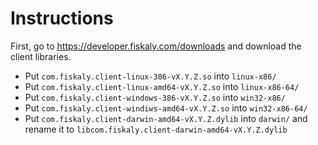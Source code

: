 # Instructions

First, go to https://developer.fiskaly.com/downloads and download the client libraries.

- Put `com.fiskaly.client-linux-386-vX.Y.Z.so` into `linux-x86/`
- Put `com.fiskaly.client-linux-amd64-vX.Y.Z.so` into `linux-x86-64/`
- Put `com.fiskaly.client-windows-386-vX.Y.Z.so` into `win32-x86/`
- Put `com.fiskaly.client-windiws-amd64-vX.Y.Z.so` into `win32-x86-64/`
- Put `com.fiskaly.client-darwin-amd64-vX.Y.Z.dylib` into `darwin/` and rename it to `libcom.fiskaly.client-darwin-amd64-vX.Y.Z.dylib` 
